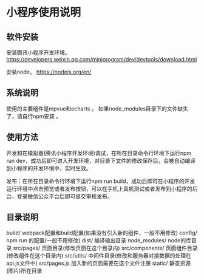 # 小程序使用说明

## 软件安装

安装腾讯小程序开发环境。
https://developers.weixin.qq.com/miniprogram/dev/devtools/download.html


安装node。
https://nodejs.org/en/


## 系统说明

使用的主要组件是mpvue和echarts 。 如果node_modules目录下的文件缺失了，请自行npm安装 。


## 使用方法

开发和在模拟器(腾讯小程序开发环境)调试，在所在目录命令行环境下运行npm run dev，成功后即可进入开发环境，对目录下文件的修改保存后，会被自动编译到小程序的开发环境中，实时生效。


发布：在所在目录命令行环境下运行npm run build，成功后即可在小程序的开发运行环境中点击预览或者发布按钮，可以在手机上真机测试或者发布到小程序的后台，登录微信公众平台后即可提交审核发布。

## 目录说明

build/   webpack配置和build配置(如果没有引入新的组件，一般不用修改)
config/ npm run 的配置(一般不用修改)
dist/   编译输出目录
node_modules/  node的库目录
src/pages/  页面目录(修改页面在这个目录内)
src/components/  页面组件目录(修改组件在这个目录内)
src/utils/  中间件目录(修改和服务器对接数据的处理在api.js文件中)
src/pages.js  加入新的页面需要在这个文件注册
static/ 静态资源(图片)所在目录


